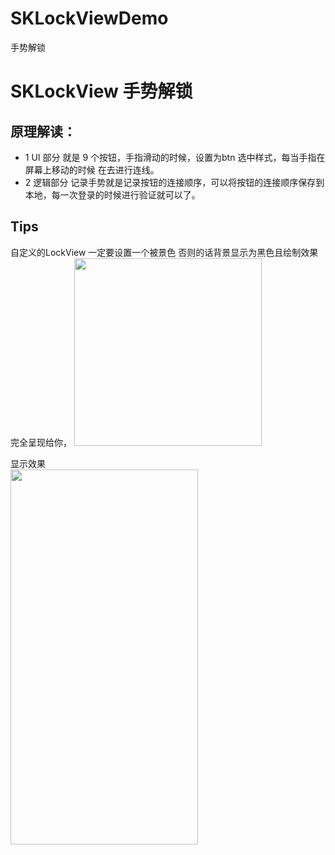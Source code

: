 # SKLockViewDemo
手势解锁
# SKLockView 手势解锁  
## 原理解读：
* 1 UI 部分 就是 9 个按钮，手指滑动的时候，设置为btn 选中样式，每当手指在屏幕上移动的时候 在去进行连线。
* 2 逻辑部分 记录手势就是记录按钮的连接顺序，可以将按钮的连接顺序保存到本地，每一次登录的时候进行验证就可以了。

## Tips  
自定义的LockView 一定要设置一个被景色 否则的话背景显示为黑色且绘制效果完全呈现给你，
<img src="https://github.com/AlexanderYeah/SKLockViewDemo/blob/master/SKLockViewDemo/1.png" width="300" height="300">  

显示效果  
<img src="https://github.com/AlexanderYeah/SKLockViewDemo/blob/master/SKLockViewDemo/2.png" width="300" height="600"> 

